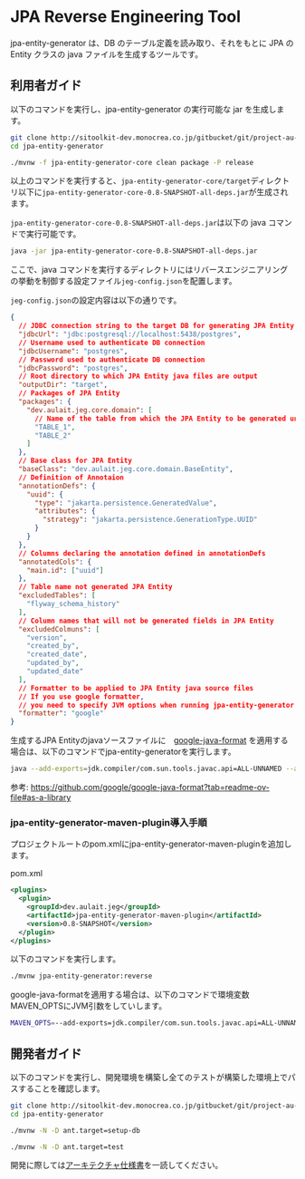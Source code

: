# JPA Reverse Engineering Tool

jpa-entity-generator は、DB のテーブル定義を読み取り、それをもとに JPA の Entity クラスの java ファイルを生成するツールです。

## 利用者ガイド

以下のコマンドを実行し、jpa-entity-generator の実行可能な jar を生成します。

```sh
git clone http://sitoolkit-dev.monocrea.co.jp/gitbucket/git/project-au-lait/jpa-entity-generator.git
cd jpa-entity-generator

./mvnw -f jpa-entity-generator-core clean package -P release
```

以上のコマンドを実行すると、`jpa-entity-generator-core/target`ディレクトリ以下に`jpa-entity-generator-core-0.8-SNAPSHOT-all-deps.jar`が生成されます。

`jpa-entity-generator-core-0.8-SNAPSHOT-all-deps.jar`は以下の java コマンドで実行可能です。

```sh
java -jar jpa-entity-generator-core-0.8-SNAPSHOT-all-deps.jar
```

ここで、java コマンドを実行するディレクトリにはリバースエンジニアリングの挙動を制御する設定ファイル`jeg-config.json`を配置します。

`jeg-config.json`の設定内容は以下の通りです。

```json
{
  // JDBC connection string to the target DB for generating JPA Entity
  "jdbcUrl": "jdbc:postgresql://localhost:5438/postgres",
  // Username used to authenticate DB connection
  "jdbcUsername": "postgres",
  // Password used to authenticate DB connection
  "jdbcPassword": "postgres",
  // Root directory to which JPA Entity java files are output
  "outputDir": "target",
  // Packages of JPA Entity
  "packages": {
    "dev.aulait.jeg.core.domain": [
      // Name of the table from which the JPA Entity to be generated under the package
      "TABLE_1",
      "TABLE_2"
    ]
  },
  // Base class for JPA Entity
  "baseClass": "dev.aulait.jeg.core.domain.BaseEntity",
  // Definition of Annotaion
  "annotationDefs": {
    "uuid": {
      "type": "jakarta.persistence.GeneratedValue",
      "attributes": {
        "strategy": "jakarta.persistence.GenerationType.UUID"
      }
    }
  },
  // Columns declaring the annotation defined in annotationDefs
  "annotatedCols": {
    "main.id": ["uuid"]
  },
  // Table name not generated JPA Entity
  "excludedTables": [
    "flyway_schema_history"
  ],
  // Column names that will not be generated fields in JPA Entity
  "excludedColmuns": [
    "version",
    "created_by",
    "created_date",
    "updated_by",
    "updated_date"
  ],
  // Formatter to be applied to JPA Entity java source files
  // If you use google formatter, 
  // you need to specify JVM options when running jpa-entity-generator (described below)
  "formatter": "google"
}
```

生成するJPA Entityのjavaソースファイルに　[google-java-format](https://github.com/google/google-java-format) を適用する場合は、以下のコマンドでjpa-entity-generatorを実行します。

```sh
java --add-exports=jdk.compiler/com.sun.tools.javac.api=ALL-UNNAMED --add-exports=jdk.compiler/com.sun.tools.javac.code=ALL-UNNAMED --add-exports=jdk.compiler/com.sun.tools.javac.file=ALL-UNNAMED --add-exports=jdk.compiler/com.sun.tools.javac.parser=ALL-UNNAMED --add-exports=jdk.compiler/com.sun.tools.javac.tree=ALL-UNNAMED --add-exports=jdk.compiler/com.sun.tools.javac.util=ALL-UNNAMED -jar ../jpa-entity-generator-core-0.8-SNAPSHOT-all-deps.jar 
```

参考: https://github.com/google/google-java-format?tab=readme-ov-file#as-a-library

### jpa-entity-generator-maven-plugin導入手順

プロジェクトルートのpom.xmlにjpa-entity-generator-maven-pluginを追加します。

pom.xml

```xml
<plugins>
  <plugin>
    <groupId>dev.aulait.jeg</groupId>
    <artifactId>jpa-entity-generator-maven-plugin</artifactId>
    <version>0.8-SNAPSHOT</version>
  </plugin>
</plugins>
```

以下のコマンドを実行します。

```sh
./mvnw jpa-entity-generator:reverse
```

google-java-formatを適用する場合は、以下のコマンドで環境変数MAVEN_OPTSにJVM引数をしていします。

```sh
MAVEN_OPTS=--add-exports=jdk.compiler/com.sun.tools.javac.api=ALL-UNNAMED --add-exports=jdk.compiler/com.sun.tools.javac.code=ALL-UNNAMED --add-exports=jdk.compiler/com.sun.tools.javac.file=ALL-UNNAMED --add-exports=jdk.compiler/com.sun.tools.javac.parser=ALL-UNNAMED --add-exports=jdk.compiler/com.sun.tools.javac.tree=ALL-UNNAMED --add-exports=jdk.compiler/com.sun.tools.javac.util=ALL-UNNAMED
```

## 開発者ガイド

以下のコマンドを実行し、開発環境を構築し全てのテストが構築した環境上でパスすることを確認します。

```sh
git clone http://sitoolkit-dev.monocrea.co.jp/gitbucket/git/project-au-lait/jpa-entity-generator.git
cd jpa-entity-generator

./mvnw -N -D ant.target=setup-db

./mvnw -N -D ant.target=test
```

開発に際しては[アーキテクチャ仕様書](http://sitoolkit-dev.monocrea.co.jp/gitbucket/project-au-lait/jpa-entity-generator/pages/)を一読してください。
